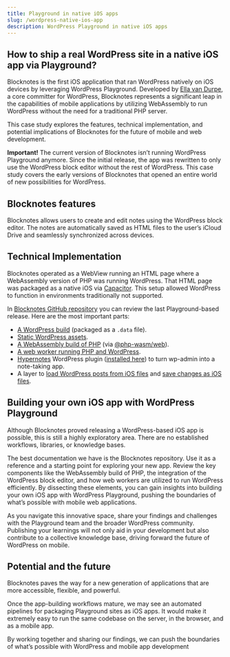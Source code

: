 ```yaml
---
title: Playground in native iOS apps
slug: /wordpress-native-ios-app
description: WordPress Playground in native iOS apps
---
```


## How to ship a real WordPress site in a native iOS app via Playground?

Blocknotes is the first iOS application that ran WordPress natively on iOS devices by leveraging WordPress Playground. Developed by [Ella van Durpe](https://profiles.wordpress.org/ellatrix/), a core committer for WordPress, Blocknotes represents a significant leap in the capabilities of mobile applications by utilizing WebAssembly to run WordPress without the need for a traditional PHP server.

This case study explores the features, technical implementation, and potential implications of Blocknotes for the future of mobile and web development.

**Important!** The current version of Blocknotes isn’t running WordPress Playground anymore. Since the initial release, the app was rewritten to only use the WordPress block editor without the rest of WordPress. This case study covers the early versions of Blocknotes that opened an entire world of new possibilities for WordPress.

## Blocknotes features

Blocknotes allows users to create and edit notes using the WordPress block editor. The notes are automatically saved as HTML files to the user’s iCloud Drive and seamlessly synchronized across devices.

## Technical Implementation

Blocknotes operated as a WebView running an HTML page where a WebAssembly version of PHP was running WordPress. That HTML page was packaged as a native iOS via [Capacitor](https://capacitorjs.com/). This setup allowed WordPress to function in environments traditionally not supported.

In [Blocknotes GitHub repository](https://github.com/blocknotes-org/blocknotes/tree/e08535883332be9a45a0c75b750c54a4e17f6748) you can review the last Playground-based release. Here are the most important parts:

-   [A WordPress build](https://github.com/blocknotes-org/blocknotes/blob/e08535883332be9a45a0c75b750c54a4e17f6748/src/js/wp-6.2.data) (packaged as a `.data` file).
-   [Static WordPress assets](https://github.com/blocknotes-org/blocknotes/tree/e08535883332be9a45a0c75b750c54a4e17f6748/public).
-   [A WebAssembly build of PHP](https://github.com/blocknotes-org/blocknotes/tree/e08535883332be9a45a0c75b750c54a4e17f6748/node_modules/%40php-wasm/web) (via [@php-wasm/web](https://npmjs.com/package/@php-wasm/web)).
-   [A web worker running PHP and WordPress](https://github.com/blocknotes-org/blocknotes/blob/e08535883332be9a45a0c75b750c54a4e17f6748/src/js/worker.js).
-   [Hypernotes](https://wordpress.com/plugins/hypernotes) WordPress plugin ([installed here](https://github.com/blocknotes-org/blocknotes/blob/e08535883332be9a45a0c75b750c54a4e17f6748/src/js/index.js#L160)) to turn wp-admin into a note-taking app.
-   A layer to [load WordPress posts from iOS files](https://github.com/blocknotes-org/blocknotes/blob/e08535883332be9a45a0c75b750c54a4e17f6748/src/js/index.js#L39) and [save changes as iOS files](https://github.com/blocknotes-org/blocknotes/blob/e08535883332be9a45a0c75b750c54a4e17f6748/src/js/save-data.js).

## Building your own iOS app with WordPress Playground

Although Blocknotes proved releasing a WordPress-based iOS app is possible, this is still a highly exploratory area. There are no established workflows, libraries, or knowledge bases.

The best documentation we have is the Blocknotes repository. Use it as a reference and a starting point for exploring your new app. Review the key components like the WebAssembly build of PHP, the integration of the WordPress block editor, and how web workers are utilized to run WordPress efficiently. By dissecting these elements, you can gain insights into building your own iOS app with WordPress Playground, pushing the boundaries of what’s possible with mobile web applications.

As you navigate this innovative space, share your findings and challenges with the Playground team and the broader WordPress community. Publishing your learnings will not only aid in your development but also contribute to a collective knowledge base, driving forward the future of WordPress on mobile.

## Potential and the future

Blocknotes paves the way for a new generation of applications that are more accessible, flexible, and powerful.

Once the app-building workflows mature, we may see an automated pipelines for packaging Playground sites as iOS apps. It would make it extremely easy to run the same codebase on the server, in the browser, and as a mobile app.

By working together and sharing our findings, we can push the boundaries of what’s possible with WordPress and mobile app development
